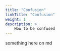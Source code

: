 ```yaml
---
title: "Confusion"
linkTitle: "Confusion"
weight: 1
description: >
    How to be confused
---
```


something here on md